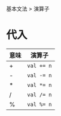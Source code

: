 基本文法 > 演算子
# 代入
|意味|演算子         |
|----|--------------|
|+   |```val += n```|
|-   |```val -= n```|
|*   |```val *= n```|
|/   |```val /= n```|
|%   |```val %= n```|
